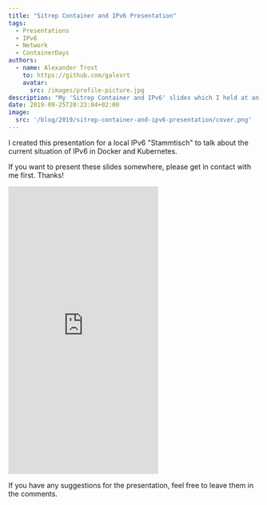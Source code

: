 ```yaml
---
title: "Sitrep Container and IPv6 Presentation"
tags:
  - Presentations
  - IPv6
  - Network
  - ContainerDays
authors:
  - name: Alexander Trost
    to: https://github.com/galexrt
    avatar:
      src: /images/profile-picture.jpg
description: "My 'Sitrep Container and IPv6' slides which I held at an IPv6 meetup."
date: 2019-09-25T20:23:04+02:00
image:
  src: '/blog/2019/sitrep-container-and-ipv6-presentation/cover.png'
---
```


I created this presentation for a local IPv6 "Stammtisch" to talk about the current situation of IPv6 in Docker and Kubernetes.

If you want to present these slides somewhere, please get in contact with me first. Thanks!

<iframe src="https://docs.google.com/presentation/d/e/2PACX-1vRbG0WGDIOhWw93j6vZfF7WP_4eowY7CraJZdqDe1xazk8hsY-m4bGe-BddszWLUlo7VwGJmYWFj-T4/embed?start=false&loop=true&delayms=5000" frameborder="0" height="575" allowfullscreen="true" mozallowfullscreen="true" webkitallowfullscreen="true"></iframe>

If you have any suggestions for the presentation, feel free to leave them in the comments.
